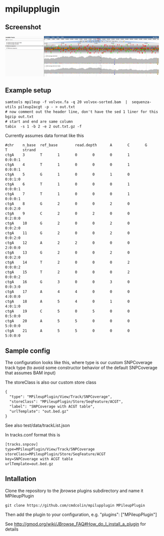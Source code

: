 # mpilupplugin

## Screenshot

![](img/1.png)

## Example setup


    samtools mpileup -f volvox.fa -q 20 volvox-sorted.bam  |  sequenza-utils pileup2acgt -p - > out.txt
    # now comment out the header line, don't have the sed 1 liner for this
    bgzip out.txt
    # start and end are same column
    tabix  -s 1 -b 2 -e 2 out.txt.gz -f


Currently assumes data format like this

```
#chr    n_base  ref_base        read.depth      A       C       G       T       strand
ctgA    3       T       1       0       0       0       1       0:0:0:1
ctgA    4       T       1       0       0       0       1       0:0:0:1
ctgA    5       G       1       0       0       1       0       0:0:1:0
ctgA    6       T       1       0       0       0       1       0:0:0:1
ctgA    7       T       1       0       0       0       1       0:0:0:1
ctgA    8       G       2       0       0       2       0       0:0:2:0
ctgA    9       C       2       0       2       0       0       0:2:0:0
ctgA    10      G       2       0       0       2       0       0:0:2:0
ctgA    11      G       2       0       0       2       0       0:0:2:0
ctgA    12      A       2       2       0       0       0       2:0:0:0
ctgA    13      G       2       0       0       2       0       0:0:2:0
ctgA    14      T       2       0       0       0       2       0:0:0:2
ctgA    15      T       2       0       0       0       2       0:0:0:2
ctgA    16      G       3       0       0       3       0       0:0:3:0
ctgA    17      A       4       4       0       0       0       4:0:0:0
ctgA    18      A       5       4       0       1       0       4:0:1:0
ctgA    19      C       5       0       5       0       0       0:5:0:0
ctgA    20      A       5       5       0       0       0       5:0:0:0
ctgA    21      A       5       5       0       0       0       5:0:0:0

```

## Sample config

The configuration looks like this, where type is our custom SNPCoverage track type (to avoid some constructor behavior of the default SNPCoverage that assumes BAM input)

The storeClass is also our custom store class

    {
      "type": "MPileupPlugin/View/Track/SNPCoverage",
      "storeClass": "MPileupPlugin/Store/SeqFeature/ACGT",
      "label": "SNPCoverage with ACGT table",
      "urlTemplate": "out.bed.gz"
    }

See also test/data/trackList.json

In tracks.conf format this is


    [tracks.snpcov]
    type=MPileupPlugin/View/Track/SNPCoverage
    storeClass=MPileupPlugin/Store/SeqFeature/ACGT
    key=SNPCoverage with ACGT table
    urlTemplate=out.bed.gz

## Intallation

Clone the repository to the jbrowse plugins subdirectory and name it MPileupPlugin

    git clone https://github.com/cmdcolin/mpilupplugin MPileupPlugin

Then add the plugin to your configuration, e.g. "plugins": ["MPileupPlugin"]

See http://gmod.org/wiki/JBrowse_FAQ#How_do_I_install_a_plugin for details
